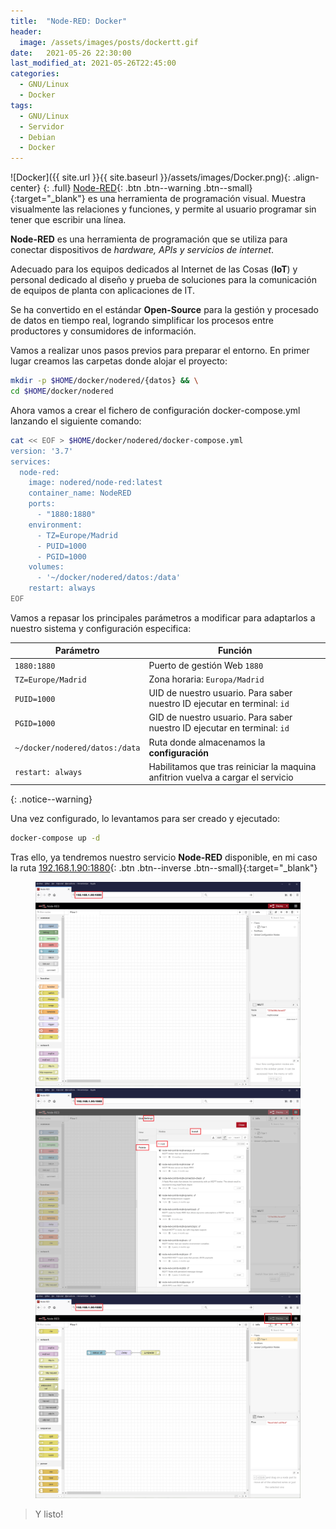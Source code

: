 ```yaml
---
title:  "Node-RED: Docker"
header:
  image: /assets/images/posts/dockertt.gif
date:   2021-05-26 22:30:00
last_modified_at: 2021-05-26T22:45:00
categories:
  - GNU/Linux
  - Docker
tags:
  - GNU/Linux
  - Servidor
  - Debian
  - Docker
---
```


![Docker]({{ site.url }}{{ site.baseurl }}/assets/images/Docker.png){: .align-center}
{: .full}
[Node-RED](https://nodered.org/){: .btn .btn--warning .btn--small}{:target="_blank"} es una herramienta de programación visual. Muestra visualmente las relaciones y funciones, y permite al usuario programar sin tener que escribir una línea.

**Node-RED** es una herramienta de programación que se utiliza para conectar dispositivos de *hardware, APIs y servicios de internet*. 

Adecuado para los equipos dedicados al Internet de las Cosas (**IoT**) y personal dedicado al diseño y prueba de soluciones para la comunicación de equipos de planta con aplicaciones de IT.

Se ha convertido en el estándar **Open-Source** para la gestión y procesado de datos en tiempo real, logrando simplificar los procesos entre productores y consumidores de información.

Vamos a realizar unos pasos previos para preparar el entorno. En primer lugar creamos las carpetas donde alojar el proyecto:

```bash
mkdir -p $HOME/docker/nodered/{datos} && \
cd $HOME/docker/nodered
```

Ahora vamos a crear el fichero de configuración docker-compose.yml lanzando el siguiente comando:

```bash
cat << EOF > $HOME/docker/nodered/docker-compose.yml
version: '3.7'
services:
  node-red:
    image: nodered/node-red:latest
    container_name: NodeRED
    ports:
      - "1880:1880"
    environment:
      - TZ=Europe/Madrid
      - PUID=1000
      - PGID=1000
    volumes:
      - '~/docker/nodered/datos:/data'
    restart: always
EOF
```

Vamos a repasar los principales parámetros a modificar para adaptarlos a nuestro sistema y configuración especifica:

| Parámetro | Función |
| ------ | ------ |
| `1880:1880` | Puerto de gestión Web `1880` |
| `TZ=Europe/Madrid` | Zona horaria: `Europa/Madrid` |
| `PUID=1000` | UID de nuestro usuario. Para saber nuestro ID ejecutar en terminal: `id` |
| `PGID=1000` | GID de nuestro usuario. Para saber nuestro ID ejecutar en terminal: `id` |
| `~/docker/nodered/datos:/data` | Ruta donde almacenamos la **configuración** |
| `restart: always` | Habilitamos que tras reiniciar la maquina anfitrion vuelva a cargar el servicio |
{: .notice--warning}

Una vez configurado, lo levantamos para ser creado y ejecutado:

```bash
docker-compose up -d
```

Tras ello, ya tendremos nuestro servicio **Node-RED** disponible, en mi caso la ruta [192.168.1.90:1880](localhost:1880){: .btn .btn--inverse .btn--small}{:target="_blank"}

<figure class="third">
    <a href="/assets/images/posts/nodered1.png"><img src="/assets/images/posts/nodered1.png"></a>
    <a href="/assets/images/posts/nodered2.png"><img src="/assets/images/posts/nodered2.png"></a>
    <a href="/assets/images/posts/nodered3.png"><img src="/assets/images/posts/nodered3.png"></a>
</figure>

> Y listo!
